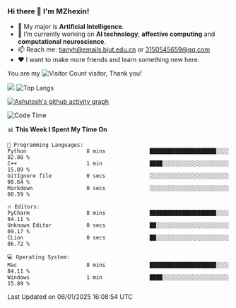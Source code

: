 ### Hi there 👋 I'm MZhexin!

- 💬 My major is **Artificial Intelligence**.
- 🔭 I’m currently working on **AI technology**, **affective computing** and **computational neuroscience**.
- 📫 Reach me: <tianyh@emails.bjut.edu.cn> or <3150545659@qq.com>
- :heart: I want to make more friends and learn something new here.

You are my ![Visitor Count](https://profile-counter.glitch.me/MZhexin/count.svg) visitor, Thank you!

 ![](https://github-readme-stats.vercel.app/api?username=MZhexin&show_icons=true&theme=transparent) ![Top Langs](https://github-readme-stats.vercel.app/api/top-langs/?username=MZhexin&layout=compact&theme=tokyonight) 

[![Ashutosh's github activity graph](https://github-readme-activity-graph.vercel.app/graph?username=MZhexin)](https://github.com/ashutosh00710/github-readme-activity-graph)



<!--START_SECTION:waka-->
![Code Time](http://img.shields.io/badge/Code%20Time-283%20hrs%2011%20mins-blue)

📊 **This Week I Spent My Time On** 

```text
💬 Programming Languages: 
Python                   8 mins              █████████████████████░░░░   82.88 % 
C++                      1 min               ████░░░░░░░░░░░░░░░░░░░░░   15.89 % 
GitIgnore file           0 secs              ░░░░░░░░░░░░░░░░░░░░░░░░░   00.64 % 
Markdown                 0 secs              ░░░░░░░░░░░░░░░░░░░░░░░░░   00.59 % 

🔥 Editors: 
PyCharm                  8 mins              █████████████████████░░░░   84.11 % 
Unknown Editor           0 secs              ██░░░░░░░░░░░░░░░░░░░░░░░   09.17 % 
CLion                    0 secs              ██░░░░░░░░░░░░░░░░░░░░░░░   06.72 % 

💻 Operating System: 
Mac                      8 mins              █████████████████████░░░░   84.11 % 
Windows                  1 min               ████░░░░░░░░░░░░░░░░░░░░░   15.89 % 
```


 Last Updated on 06/01/2025 16:08:54 UTC
<!--END_SECTION:waka-->


